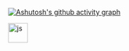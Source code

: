[![Ashutosh's github activity graph](https://github-readme-activity-graph.vercel.app/graph?username=Common-ka&theme=tokyo-night)](https://github.com/ashutosh00710/github-readme-activity-graph)

<img src="https://cdn.jsdelivr.net/gh/devicons/devicon/icons/javascript/javascript-original.svg" title="js" width="40" height="40"/>&nbsp;
